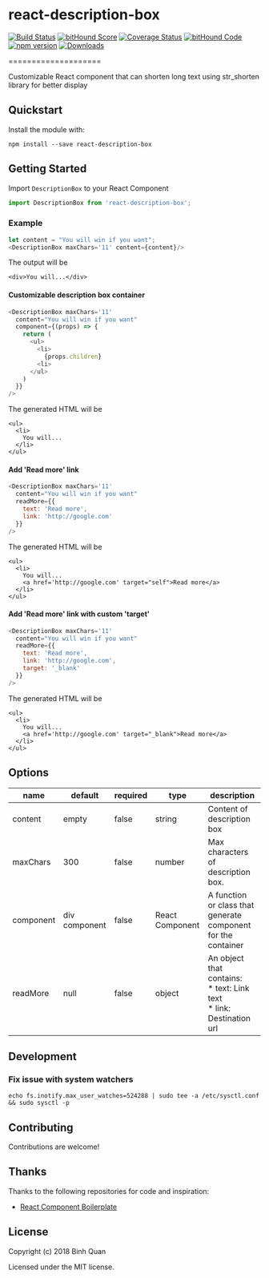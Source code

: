 # react-description-box

[![Build Status](https://travis-ci.org/binhqd/react-description-box.svg?branch=master)](https://travis-ci.org/binhqd/react-description-box)
[![bitHound Score](https://www.bithound.io/github/binhqd/react-description-box/badges/score.svg)](https://www.bithound.io/github/binhqd/react-description-box)
[![Coverage Status](https://coveralls.io/repos/binhqd/react-description-box/badge.svg?branch=master&time=2018.03)](https://coveralls.io/r/binhqd/react-description-box?branch=master)
[![bitHound Code](https://www.bithound.io/github/binhqd/react-description-box/badges/code.svg)](https://www.bithound.io/github/binhqd/react-description-box)
[![npm version](https://img.shields.io/npm/v/react-description-box.svg?style=flat-square)](https://www.npmjs.com/package/react-description-box)
[![Downloads](http://img.shields.io/npm/dm/react-description-box.svg)](https://www.npmjs.com/package/react-description-box)

====================

Customizable React component that can shorten long text using str_shorten library for better display

## Quickstart
Install the module with:
```
npm install --save react-description-box
```

## Getting Started
Import `DescriptionBox` to your React Component
```js
import DescriptionBox from 'react-description-box';
```
### Example
```js
let content = "You will win if you want";
<DescriptionBox maxChars='11' content={content}/>
```
The output will be
```
<div>You will...</div>
```

#### Customizable description box container
```javascript
<DescriptionBox maxChars='11'
  content="You will win if you want"
  component={(props) => {
    return (
      <ul>
        <li>
          {props.children}
        <li>
      </ul>
    )
  }}
/>
```
The generated HTML will be
```
<ul>
  <li>
    You will...
  </li>
</ul>
```

#### Add 'Read more' link
```javascript
<DescriptionBox maxChars='11'
  content="You will win if you want"
  readMore={{
    text: 'Read more',
    link: 'http://google.com'
  }}
/>
```
The generated HTML will be
```
<ul>
  <li>
    You will...
    <a href='http://google.com' target="self">Read more</a>
  </li>
</ul>
```


#### Add 'Read more' link with custom 'target'
```javascript
<DescriptionBox maxChars='11'
  content="You will win if you want"
  readMore={{
    text: 'Read more',
    link: 'http://google.com',
    target: '_blank'
  }}
/>
```
The generated HTML will be
```
<ul>
  <li>
    You will...
    <a href='http://google.com' target="_blank">Read more</a>
  </li>
</ul>
```
## Options
| name         | default  | required | type     | description                                                                                                                |
|--------------|----------|----------|----------|-----------------------------------------------------------------------------------------------------------------|
| content      | empty       | false    | string   | Content of description box |
| maxChars     | 300      | false    | number   | Max characters of description box. |
| component     |  div component     | false    | React Component   | A function or class that generate component for the container |
| readMore     | null      | false    | object   | An object that contains: <br/> * text: Link text <br/> * link: Destination url |

## Development
### Fix issue with system watchers
```
echo fs.inotify.max_user_watches=524288 | sudo tee -a /etc/sysctl.conf && sudo sysctl -p
```

## Contributing
Contributions are welcome!

## Thanks

Thanks to the following repositories for code and inspiration:

- [React Component Boilerplate](https://github.com/survivejs/react-component-boilerplate)

## License
Copyright (c) 2018 Binh Quan

Licensed under the MIT license.
